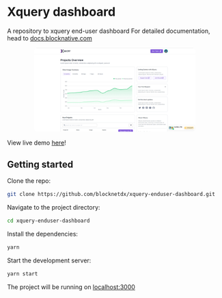 # Xquery dashboard

A repository to xquery end-user dashboard
For detailed documentation, head to [docs.blocknative.com](https://docs.blocknative.com)


<div align="center">
  <img style="border-radius: 8px" width="75%" src="assets/xquery-dashboard.png">
</div>

View live demo [here](https://xquery-v1.vercel.app/)!

## Getting started

Clone the repo:

```bash
git clone https://github.com/blocknetdx/xquery-enduser-dashboard.git
```

Navigate to the project directory:

```bash
cd xquery-enduser-dashboard
```

Install the dependencies:

```bash
yarn
```

Start the development server:

```bash
yarn start
```

The project will be running on [localhost:3000](http://localhost:3000)